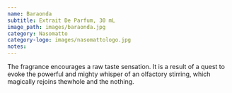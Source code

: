 ```yaml
---
name: Baraonda
subtitle: Extrait De Parfum, 30 mL
image_path: images/baraonda.jpg
category: Nasomatto
category-logo: images/nasomattologo.jpg
notes: 
---
```

The fragrance encourages
a raw taste sensation.
It is a result of a quest to
evoke the powerful and mighty whisper of an olfactory stirring, which magically rejoins thewhole and the nothing.